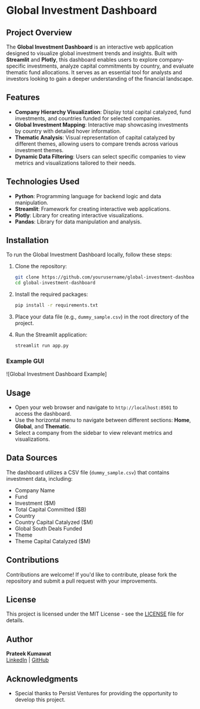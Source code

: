 # Global Investment Dashboard

## Project Overview
The **Global Investment Dashboard** is an interactive web application designed to visualize global investment trends and insights. Built with **Streamlit** and **Plotly**, this dashboard enables users to explore company-specific investments, analyze capital commitments by country, and evaluate thematic fund allocations. It serves as an essential tool for analysts and investors looking to gain a deeper understanding of the financial landscape.

## Features
- **Company Hierarchy Visualization**: Display total capital catalyzed, fund investments, and countries funded for selected companies.
- **Global Investment Mapping**: Interactive map showcasing investments by country with detailed hover information.
- **Thematic Analysis**: Visual representation of capital catalyzed by different themes, allowing users to compare trends across various investment themes.
- **Dynamic Data Filtering**: Users can select specific companies to view metrics and visualizations tailored to their needs.

## Technologies Used
- **Python**: Programming language for backend logic and data manipulation.
- **Streamlit**: Framework for creating interactive web applications.
- **Plotly**: Library for creating interactive visualizations.
- **Pandas**: Library for data manipulation and analysis.

## Installation
To run the Global Investment Dashboard locally, follow these steps:

1. Clone the repository:
   ```bash
   git clone https://github.com/yourusername/global-investment-dashboard.git
   cd global-investment-dashboard
   ```

2. Install the required packages:
   ```bash
   pip install -r requirements.txt
   ```

3. Place your data file (e.g., `dummy_sample.csv`) in the root directory of the project.

4. Run the Streamlit application:
   ```bash
   streamlit run app.py
   ```

### Example GUI
![Global Investment Dashboard Example]

## Usage
- Open your web browser and navigate to `http://localhost:8501` to access the dashboard.
- Use the horizontal menu to navigate between different sections: **Home**, **Global**, and **Thematic**.
- Select a company from the sidebar to view relevant metrics and visualizations.

## Data Sources
The dashboard utilizes a CSV file (`dummy_sample.csv`) that contains investment data, including:
- Company Name
- Fund
- Investment ($M)
- Total Capital Committed ($B)
- Country
- Country Capital Catalyzed ($M)
- Global South Deals Funded
- Theme
- Theme Capital Catalyzed ($M)

## Contributions
Contributions are welcome! If you'd like to contribute, please fork the repository and submit a pull request with your improvements.

## License
This project is licensed under the MIT License - see the [LICENSE](LICENSE) file for details.

## Author
**Prateek Kumawat**  
[LinkedIn](https://www.linkedin.com/in/kumawatprateek/) | [GitHub](https://github.com/kumawatprateek)

## Acknowledgments
- Special thanks to Persist Ventures for providing the opportunity to develop this project.
